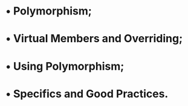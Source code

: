 # • Polymorphism;
# • Virtual Members and Overriding;
# • Using Polymorphism;
# • Specifics and Good Practices.
